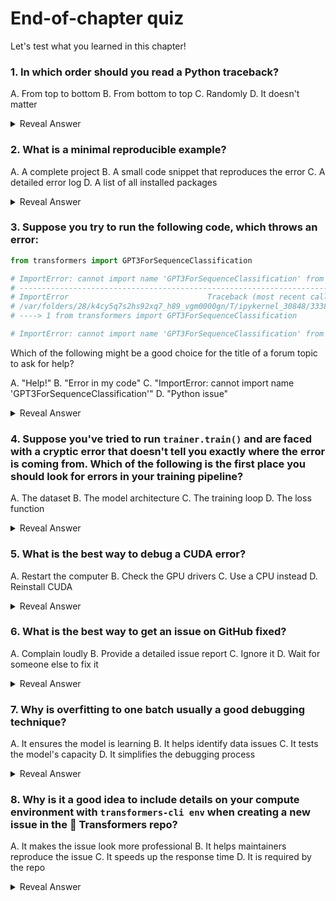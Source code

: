 <!-- DISABLE-FRONTMATTER-SECTIONS -->

# End-of-chapter quiz



Let's test what you learned in this chapter!

### 1. In which order should you read a Python traceback?

A. From top to bottom
B. From bottom to top
C. Randomly
D. It doesn't matter

<details><summary>Reveal Answer</summary>B</details>

### 2. What is a minimal reproducible example?

A. A complete project
B. A small code snippet that reproduces the error
C. A detailed error log
D. A list of all installed packages

<details><summary>Reveal Answer</summary>B</details>

### 3. Suppose you try to run the following code, which throws an error:

```py
from transformers import GPT3ForSequenceClassification

# ImportError: cannot import name 'GPT3ForSequenceClassification' from 'transformers' (/Users/lewtun/miniconda3/envs/huggingface/lib/python3.8/site-packages/transformers/__init__.py)
# ---------------------------------------------------------------------------
# ImportError                               Traceback (most recent call last)
# /var/folders/28/k4cy5q7s2hs92xq7_h89_vgm0000gn/T/ipykernel_30848/333858878.py in <module>
# ----> 1 from transformers import GPT3ForSequenceClassification

# ImportError: cannot import name 'GPT3ForSequenceClassification' from 'transformers' (/Users/lewtun/miniconda3/envs/huggingface/lib/python3.8/site-packages/transformers/__init__.py)
```

Which of the following might be a good choice for the title of a forum topic to ask for help?

A. "Help!"
B. "Error in my code"
C. "ImportError: cannot import name 'GPT3ForSequenceClassification'"
D. "Python issue"

<details><summary>Reveal Answer</summary>C</details>

### 4. Suppose you've tried to run `trainer.train()` and are faced with a cryptic error that doesn't tell you exactly where the error is coming from. Which of the following is the first place you should look for errors in your training pipeline?

A. The dataset
B. The model architecture
C. The training loop
D. The loss function

<details><summary>Reveal Answer</summary>C</details>

### 5. What is the best way to debug a CUDA error?

A. Restart the computer
B. Check the GPU drivers
C. Use a CPU instead
D. Reinstall CUDA

<details><summary>Reveal Answer</summary>B</details>

### 6. What is the best way to get an issue on GitHub fixed?

A. Complain loudly
B. Provide a detailed issue report
C. Ignore it
D. Wait for someone else to fix it

<details><summary>Reveal Answer</summary>B</details>

### 7. Why is overfitting to one batch usually a good debugging technique?

A. It ensures the model is learning
B. It helps identify data issues
C. It tests the model's capacity
D. It simplifies the debugging process

<details><summary>Reveal Answer</summary>D</details>

### 8. Why is it a good idea to include details on your compute environment with `transformers-cli env` when creating a new issue in the 🤗 Transformers repo?

A. It makes the issue look more professional
B. It helps maintainers reproduce the issue
C. It speeds up the response time
D. It is required by the repo

<details><summary>Reveal Answer</summary>B</details>
